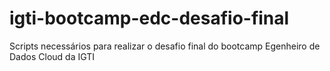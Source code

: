 # igti-bootcamp-edc-desafio-final
Scripts necessários para realizar o desafio final do bootcamp Egenheiro de Dados Cloud da IGTI
